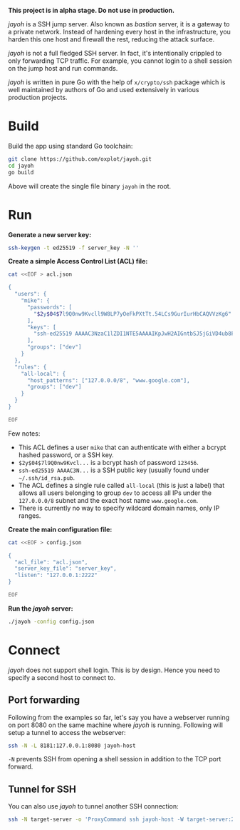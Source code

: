 **This project is in alpha stage. Do not use in production.**

*jayoh* is a SSH jump server. Also known as *bastion* server, it is a
gateway to a private network. Instead of hardening every host in the
infrastructure, you harden this one host and firewall the rest, reducing
the attack surface.

*jayoh* is not a full fledged SSH server. In fact, it's intentionally
crippled to only forwarding TCP traffic. For example, you cannot login
to a shell session on the jump host and run commands.

*jayoh* is written in pure Go with the help of `x/crypto/ssh` package
which is well maintained by authors of Go and used extensively in
various production projects.

# Build

Build the app using standard Go toolchain:

```sh
git clone https://github.com/oxplot/jayoh.git
cd jayoh
go build
```

Above will create the single file binary `jayoh` in the root.

# Run

**Generate a new server key:**

```sh
ssh-keygen -t ed25519 -f server_key -N ''
```

**Create a simple Access Control List (ACL) file:**

```sh
cat <<EOF > acl.json

{
  "users": {
    "mike": {
      "passwords": [
        "$2y$04$7l9Q0nw9Kvcll9W8LP7yOeFkPXtTt.54LCs9GurIurHbCAQVVzKg6"
      ],
      "keys": [
        "ssh-ed25519 AAAAC3NzaC1lZDI1NTE5AAAAIKpJwH2AIGntbSJ5jGiVD4ub8Fb/BqhzCPwMGB/uibdb"
      ],
      "groups": ["dev"]
    }
  },
  "rules": {
    "all-local": {
      "host_patterns": ["127.0.0.0/8", "www.google.com"],
      "groups": ["dev"]
    }
  }
}

EOF
```

Few notes:

* This ACL defines a user `mike` that can authenticate with either a
  bcrypt hashed password, or a SSH key.
* `$2y$04$7l9Q0nw9Kvcl...` is a bcrypt hash of password `123456`.
* `ssh-ed25519 AAAAC3N...` is a SSH public key (usually found under
  `~/.ssh/id_rsa.pub`.
* The ACL defines a single rule called `all-local` (this is just a
  label) that allows all users belonging to group `dev` to access all
  IPs under the `127.0.0.0/8` subnet and the exact host name
  `www.google.com`.
* There is currently no way to specify wildcard domain names, only IP
  ranges.

**Create the main configuration file:**

```sh
cat <<EOF > config.json

{
  "acl_file": "acl.json",
  "server_key_file": "server_key",
  "listen": "127.0.0.1:2222"
}

EOF
```

**Run the *jayoh* server:**

```sh
./jayoh -config config.json
```

# Connect

*jayoh* does not support shell login. This is by design. Hence you need
to specify a second host to connect to.

## Port forwarding

Following from the examples so far, let's say you have a webserver
running on port 8080 on the same machine where *jayoh* is running.
Following will setup a tunnel to access the webserver:

```sh
ssh -N -L 8181:127.0.0.1:8080 jayoh-host
```

`-N` prevents SSH from opening a shell session in addition to the TCP
port forward.

## Tunnel for SSH

You can also use *jayoh* to tunnel another SSH connection:

```sh
ssh -N target-server -o 'ProxyCommand ssh jayoh-host -W target-server:22'
```
